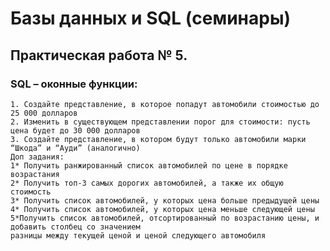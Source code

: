 # Базы данных и SQL (семинары)
## Практическая работа № 5. 
### SQL – оконные функции:
    1. Создайте представление, в которое попадут автомобили стоимостью до 25 000 долларов
    2. Изменить в существующем представлении порог для стоимости: пусть цена будет до 30 000 долларов 
    3. Создайте представление, в котором будут только автомобили марки “Шкода” и “Ауди” (аналогично)
    Доп задания:
    1* Получить ранжированный список автомобилей по цене в порядке возрастания
    2* Получить топ-3 самых дорогих автомобилей, а также их общую стоимость
    3* Получить список автомобилей, у которых цена больше предыдущей цены
    4* Получить список автомобилей, у которых цена меньше следующей цены
    5*Получить список автомобилей, отсортированный по возрастанию цены, и добавить столбец со значением 
    разницы между текущей ценой и ценой следующего автомобиля
